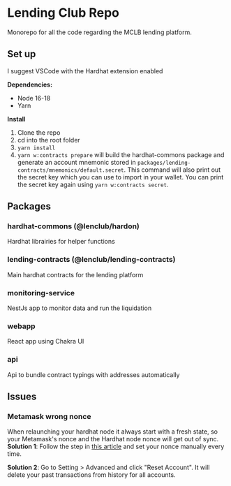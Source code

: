 
# Lending Club Repo

Monorepo for all the code regarding the MCLB lending platform.

## Set up
I suggest VSCode with the Hardhat extension enabled

**Dependencies:**
- Node 16-18
- Yarn

**Install**
1. Clone the repo
2. cd into the root folder
3. `yarn install`
4. `yarn w:contracts prepare` will build the hardhat-commons package and generate an account mnemonic stored in `packages/lending-contracts/mnemonics/default.secret`. This command will also print out the secret key which you can use to import in your wallet. You can print the secret key again using `yarn w:contracts secret`. 

## Packages

### hardhat-commons (@lenclub/hardon)

Hardhat librairies for helper functions

### lending-contracts (@lenclub/lending-contracts)

Main hardhat contracts for the lending platform

### monitoring-service

NestJs app to monitor data and run the liquidation

### webapp

React app using Chakra UI

### api

Api to bundle contract typings with addresses automatically

## Issues

### Metamask wrong nonce

When relaunching your hardhat node it always start with a fresh state, so your Metamask's nonce and the Hardhat node nonce will get out of sync. 
**Solution 1**:
Follow the step in  [this article](https://blog.chronologic.network/how-to-change-and-reset-your-nonce-in-metamask-f7ca52f480e5) and set your nonce manually every time.

**Solution 2**:
Go to Setting > Advanced and click "Reset Account". It will delete your past transactions from history for all accounts.